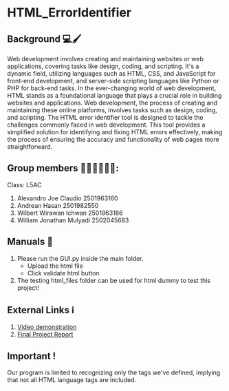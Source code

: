 # HTML_ErrorIdentifier

## Background 💻🖌️
Web development involves creating and maintaining websites or web applications, covering tasks like design, coding, and scripting. It's a dynamic field, utilizing languages such as HTML, CSS, and JavaScript for front-end development, and server-side scripting languages like Python or PHP for back-end tasks.
In the ever-changing world of web development, HTML stands as a foundational language that plays a crucial role in building websites and applications. Web development, the process of creating and maintaining these online platforms, involves tasks such as design, coding, and scripting. The HTML error identifier tool is designed to tackle the challenges commonly faced in web development. This tool provides a simplified solution for identifying and fixing HTML errors effectively, making the process of ensuring the accuracy and functionality of web pages more straightforward. 

## Group members 🙋🏻‍♂️🙋🏻‍♂️:
Class: L5AC
1. Alexandro Joe Claudio 2501963160
2. Andrean Hasan 2501982550
3. Wilbert Wirawan Ichwan 2501963186
4. William Jonathan Mulyadi 2502045683

## Manuals 🧭
1. Please run the GUI.py inside the main folder.
   * Upload the html file
   * Click validate html button
3. The testing html_files folder can be used for html dummy to test this project!

## External Links ℹ️
1. [Video demonstration]()
2. [Final Project Report](https://docs.google.com/document/d/1i58wz9p-cLAbPCAVYsCHxMdDBTckfQmoZwGm1q6bMp0/edit?usp=sharing)

## Important !
Our program is limited to recognizing only the tags we've defined, implying that not all HTML language tags are included.

